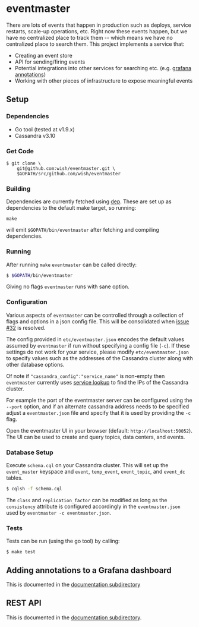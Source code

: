# eventmaster

There are lots of events that happen in production such as deploys, service
restarts, scale-up operations, etc. Right now these events happen, but we have
no centralized place to track them -- which means we have no centralized place
to search them. This project implements a service that:

- Creating an event store
- API for sending/firing events
- Potential integrations into other services for searching etc. (e.g. [grafana annotations](./docs/grafana))
- Working with other pieces of infrastructure to expose meaningful events

## Setup
### Dependencies
- Go tool (tested at v1.9.x)
- Cassandra v3.10

### Get Code
```
$ git clone \
    git@github.com:wish/eventmaster.git \
    $GOPATH/src/github.com/wish/eventmaster
```

### Building

Dependencies are currently fetched using [dep](https://github.com/golang/dep).
These are set up as dependencies to the default make target, so running:

```
make
```

will emit `$GOPATH/bin/eventmaster` after fetching and compiling dependencies.


### Running

After running `make` `eventmaster` can be called directly:

```bash
$ $GOPATH/bin/eventmaster
```

Giving no flags `eventmaster` runs with sane option.

### Configuration

Various aspects of `eventmaster` can be controlled through a collection of
flags and options in a json config file. This will be consolidated when
[issue #32](https://github.com/wish/eventmaster/issues/32)
is resolved.

The config provided in `etc/eventmaster.json` encodes the default values
assumed by `eventmaster` if run without specifying a config file (`-c`). If
these settings do not work for your service, please modify
`etc/eventmaster.json` to specify values such as the addresses of the Cassandra
cluster along with other database options. 

Of note if `"cassandra_config":"service_name"` is non-empty then `eventmaster`
currently uses 
[service lookup](https://github.com/wish/goServiceLookup)
to find the IPs of the Cassandra cluster.

For example the port of the eventmaster server can be configured using the
`--port` option, and if an alternate cassandra address needs to be specified
adjust a `eventmaster.json` file and specify that it is used by providing the
`-c` flag.

Open the eventmaster UI in your browser (default: `http://localhost:50052`).
The UI can be used to create and query topics, data centers, and events.

### Database Setup

Execute `schema.cql` on your Cassandra cluster. This will set up the
`event_master` keyspace and `event`, `temp_event`, `event_topic`, and
`event_dc` tables.

```bash
$ cqlsh -f schema.cql
```

The `class` and `replication_factor` can be modified as long as the
`consistency` attribute is configured accordingly in the `eventmaster.json`
used by `eventmaster -c eventmaster.json`.

### Tests
Tests can be run (using the go tool) by calling:

```
$ make test
```

## Adding annotations to a Grafana dashboard

This is documented in the [documentation subdirectory](./docs/grafana)

## REST API

This is documented in the [documentation subdirectory](./docs/api/).
